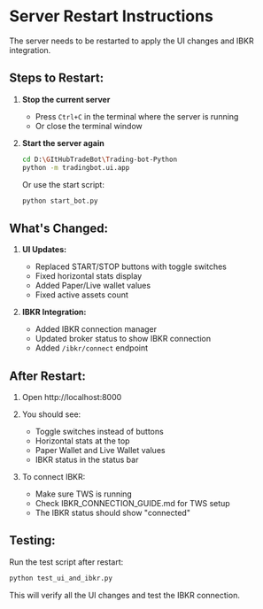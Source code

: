 # Server Restart Instructions

The server needs to be restarted to apply the UI changes and IBKR integration.

## Steps to Restart:

1. **Stop the current server**
   - Press `Ctrl+C` in the terminal where the server is running
   - Or close the terminal window

2. **Start the server again**
   ```bash
   cd D:\GItHubTradeBot\Trading-bot-Python
   python -m tradingbot.ui.app
   ```

   Or use the start script:
   ```bash
   python start_bot.py
   ```

## What's Changed:

1. **UI Updates:**
   - Replaced START/STOP buttons with toggle switches
   - Fixed horizontal stats display
   - Added Paper/Live wallet values
   - Fixed active assets count

2. **IBKR Integration:**
   - Added IBKR connection manager
   - Updated broker status to show IBKR connection
   - Added `/ibkr/connect` endpoint

## After Restart:

1. Open http://localhost:8000
2. You should see:
   - Toggle switches instead of buttons
   - Horizontal stats at the top
   - Paper Wallet and Live Wallet values
   - IBKR status in the status bar

3. To connect IBKR:
   - Make sure TWS is running
   - Check IBKR_CONNECTION_GUIDE.md for TWS setup
   - The IBKR status should show "connected"

## Testing:

Run the test script after restart:
```bash
python test_ui_and_ibkr.py
```

This will verify all the UI changes and test the IBKR connection.